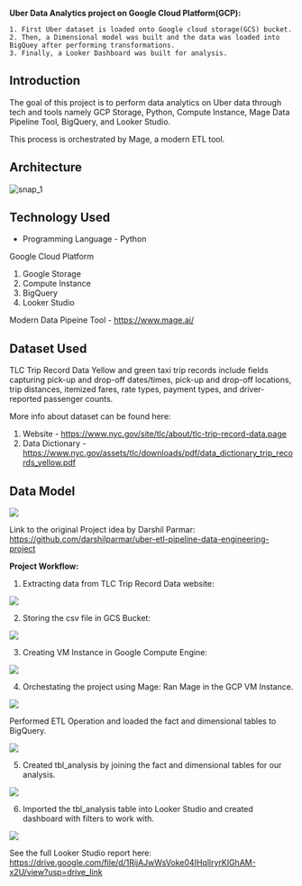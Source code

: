 **Uber Data Analytics project on Google Cloud Platform(GCP):**

	1. First Uber dataset is loaded onto Google cloud storage(GCS) bucket.
	2. Then, a Dimensional model was built and the data was loaded into BigQuey after performing transformations.
	3. Finally, a Looker Dashboard was built for analysis.

## Introduction

The goal of this project is to perform data analytics on Uber data through tech and tools namely GCP Storage, Python, Compute Instance, Mage Data Pipeline Tool, BigQuery, and Looker Studio.

This process is orchestrated by Mage, a modern ETL tool.

## Architecture 
![](https://drive.google.com/uc?export=view&id=1tGbbw0fnLCmySMeyd79_qDbueTvmtzT- "snap_1")

## Technology Used
- Programming Language - Python

Google Cloud Platform
1. Google Storage
2. Compute Instance 
3. BigQuery
4. Looker Studio

Modern Data Pipeine Tool - https://www.mage.ai/

## Dataset Used
TLC Trip Record Data
Yellow and green taxi trip records include fields capturing pick-up and drop-off dates/times, pick-up and drop-off locations, trip distances, itemized fares, rate types, payment types, and driver-reported passenger counts. 

More info about dataset can be found here:
1. Website - https://www.nyc.gov/site/tlc/about/tlc-trip-record-data.page
2. Data Dictionary - https://www.nyc.gov/assets/tlc/downloads/pdf/data_dictionary_trip_records_yellow.pdf

## Data Model
![](https://drive.google.com/uc?export=view&id=1ARNx7iEjTP4uijTjIrVajRakKDMM-ps8)

Link to the original Project idea by Darshil Parmar: https://github.com/darshilparmar/uber-etl-pipeline-data-engineering-project

**Project Workflow:**

1. Extracting data from TLC Trip Record Data website:

![](https://drive.google.com/uc?export=view&id=1A1QC-CRuFe5DLfaAn1501gFgvrDL_UUL)

2. Storing the csv file in GCS Bucket:

![](https://drive.google.com/uc?export=view&id=1NK6ibSFKXWae6BRJVCDZGNm3xkneJisA)

3. Creating VM Instance in Google Compute Engine:

![](https://drive.google.com/uc?export=view&id=1R8aTefc-DVrO73IKUimukhY9zyi3fB87)

4. Orchestating the project using Mage:
   Ran Mage in the GCP VM Instance.

![](https://drive.google.com/uc?export=view&id=1JWwSD2IOlGf7uDGIfm8gnDvGqPpdntpV)

Performed ETL Operation and loaded the fact and dimensional tables to BigQuery.

![](https://drive.google.com/uc?export=view&id=17p7aX43KoEumDGUycbvxbnu_GzAa6q8f)

5. Created tbl_analysis by joining the fact and dimensional tables for our analysis.

![](https://drive.google.com/uc?export=view&id=1Md7os7MlrzXuY2Jyhh3fnFDugB-iLsuR)

6. Imported the tbl_analysis table into Looker Studio and created dashboard with filters to work with.

![](https://drive.google.com/uc?export=view&id=1bKn4-rPj-raTK5kaZ_x8Y6CA8l8O-ywn)

See the full Looker Studio report here: https://drive.google.com/file/d/1RijAJwWsVoke04IHqllryrKIGhAM-x2U/view?usp=drive_link
 
